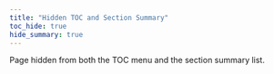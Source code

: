 ```yaml
---
title: "Hidden TOC and Section Summary"
toc_hide: true
hide_summary: true
---
```


Page hidden from both the TOC menu and the section summary list.


